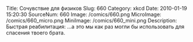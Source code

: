 Title: Сочувствие для физиков 
Slug: 660 
Category: xkcd 
Date: 2010-01-19 15:20:30 
SourceNum: 660 
Image: /comics/660.png 
MicroImage: /comics/660_micro.png 
MiniImage: /comics/660_mini.png 
Description: Быстрая реабилитация: ...а это мы как раз могли бы использовать для спасения твоего брата. 


